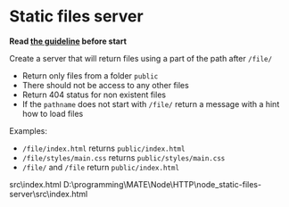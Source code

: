 # Static files server

**Read [the guideline](https://github.com/mate-academy/js_task-guideline/blob/master/README.md) before start**

Create a server that will return files using a part of the path after `/file/`

- Return only files from a folder `public`
- There should not be access to any other files
- Return 404 status for non existent files
- If the `pathname` does not start with `/file/` return a message with a hint how to load files

Examples:
- `/file/index.html` returns `public/index.html`
- `/file/styles/main.css` returns `public/styles/main.css`
- `/file/` and `/file` return `public/index.html`


src\index.html
D:\programming\MATE\Node\HTTP\node_static-files-server\src\index.html
